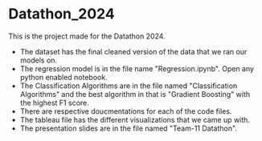 # Datathon_2024
This is the project made for the Datathon 2024.
- The dataset has the final cleaned version of the data that we ran our models on.
- The regression model is in the file name "Regression.ipynb". Open any python enabled notebook.
- The Classification Algorithms are in the file named "Classification Algorithms" and the best algorithm in that is "Gradient Boosting" with the highest F1 score.
- There are respective doucmentations for each of the code files.
- The tableau file has the different visualizations that we came up with.
- The presentation slides are in the file named "Team-11 Datathon".
